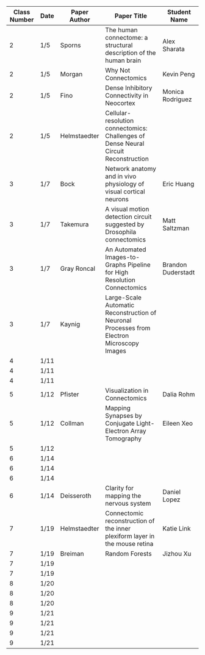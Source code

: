 | Class Number | Date | Paper Author | Paper Title                                                                                | Student Name       |
|--------------|------|--------------|--------------------------------------------------------------------------------------------|--------------------|
| 2            | 1/5  | Sporns       | The human connectome: a structural description of the human brain                          | Alex Sharata       |
| 2            | 1/5  | Morgan       | Why Not Connectomics                                                                       | Kevin Peng         |
| 2            | 1/5  | Fino         | Dense Inhibitory Connectivity in Neocortex                                                 | Monica Rodriguez                   |
| 2            | 1/5  | Helmstaedter | Cellular-resolution connectomics: Challenges of Dense Neural Circuit Reconstruction        |                    |
| 3            | 1/7  | Bock         | Network anatomy and in vivo physiology of visual cortical neurons                          | Eric Huang         |
| 3            | 1/7  | Takemura     | A visual motion detection circuit suggested by Drosophila connectomics                     | Matt Saltzman                   |
| 3            | 1/7  | Gray Roncal  | An Automated Images-to-Graphs Pipeline for High Resolution Connectomics                    | Brandon Duderstadt |
| 3            | 1/7  | Kaynig       | Large-Scale Automatic Reconstruction of Neuronal Processes from Electron Microscopy Images |                    |
| 4            | 1/11 |              |                                                                                            |                    |
| 4            | 1/11 |              |                                                                                            |                    |
| 4            | 1/11 |              |                                                                                            |                    |
| 5            | 1/12 | Pfister      | Visualization in Connectomics                                                              | Dalia Rohm         |
| 5            | 1/12 | Collman      | Mapping Synapses by Conjugate Light-Electron Array Tomography                              | Eileen Xeo         |
| 5            | 1/12 |              |                                                                                            |                    |
| 6            | 1/14 |              |                                                                                            |                    |
| 6            | 1/14 |              |                                                                                            |                    |
| 6            | 1/14 |              |                                                                                            |                    |
| 6            | 1/14 | Deisseroth   | Clarity for mapping the nervous system                                                     | Daniel Lopez       |
| 7            | 1/19 | Helmstaedter | Connectomic reconstruction of the inner plexiform layer in the mouse retina                | Katie Link         |
| 7            | 1/19 | Breiman      | Random Forests                                                                             | Jizhou Xu          |
| 7            | 1/19 |              |                                                                                            |                    |
| 7            | 1/19 |              |                                                                                            |                    |
| 8            | 1/20 |              |                                                                                            |                    |
| 8            | 1/20 |              |                                                                                            |                    |
| 8            | 1/20 |              |                                                                                            |                    |
| 9            | 1/21 |              |                                                                                            |                    |
| 9            | 1/21 |              |                                                                                            |                    |
| 9            | 1/21 |              |                                                                                            |                    |
| 9            | 1/21 |              |                                                                                            |                    |
